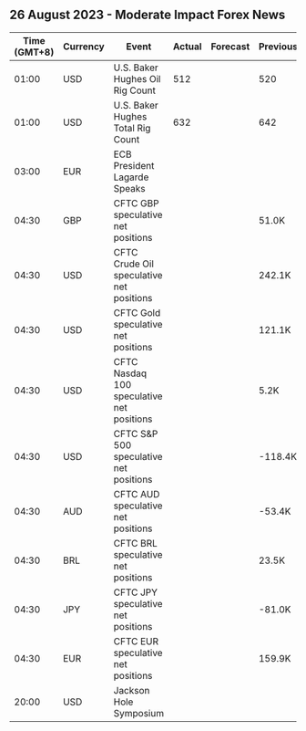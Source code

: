 ## 26 August 2023 - Moderate Impact Forex News

| Time (GMT+8) | Currency | Event | Actual | Forecast | Previous |
|------|----------|-------|--------|----------|----------|
| 01:00 | USD | U.S. Baker Hughes Oil Rig Count | 512 |  | 520 |
| 01:00 | USD | U.S. Baker Hughes Total Rig Count | 632 |  | 642 |
| 03:00 | EUR | ECB President Lagarde Speaks |  |  |  |
| 04:30 | GBP | CFTC GBP speculative net positions |  |  | 51.0K |
| 04:30 | USD | CFTC Crude Oil speculative net positions |  |  | 242.1K |
| 04:30 | USD | CFTC Gold speculative net positions |  |  | 121.1K |
| 04:30 | USD | CFTC Nasdaq 100 speculative net positions |  |  | 5.2K |
| 04:30 | USD | CFTC S&P 500 speculative net positions |  |  | -118.4K |
| 04:30 | AUD | CFTC AUD speculative net positions |  |  | -53.4K |
| 04:30 | BRL | CFTC BRL speculative net positions |  |  | 23.5K |
| 04:30 | JPY | CFTC JPY speculative net positions |  |  | -81.0K |
| 04:30 | EUR | CFTC EUR speculative net positions |  |  | 159.9K |
| 20:00 | USD | Jackson Hole Symposium |  |  |  |
